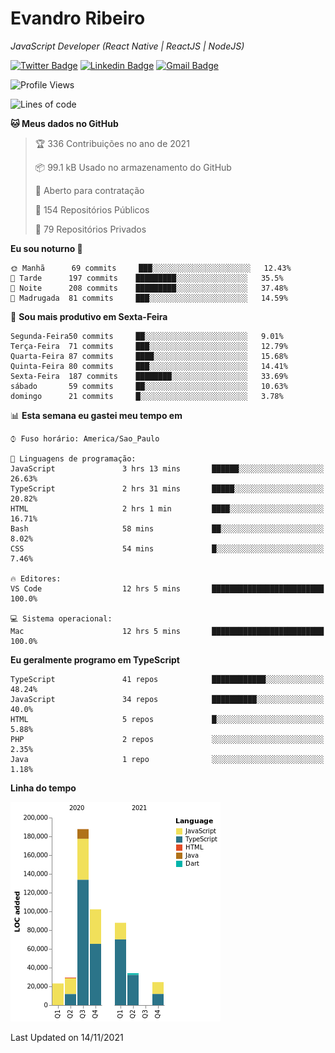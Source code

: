 # Evandro **Ribeiro**

*JavaScript Developer (React Native | ReactJS | NodeJS)*

[![Twitter Badge](https://img.shields.io/badge/-@ribeiroevandro-201B2D?style=flat-square&labelColor=201B2D&logo=twitter&logoColor=white&link=https://twitter.com/ribeiroevandro)](https://twitter.com/ribeiroevandro) 
[![Linkedin Badge](https://img.shields.io/badge/-Evandro%20Ribeiro-201B2D?style=flat-square&logo=Linkedin&logoColor=white&link=https://www.linkedin.com/in/ribeiroevandro)](https://www.linkedin.com/in/ribeiroevandro) 
[![Gmail Badge](https://img.shields.io/badge/-oi@ribeiroevandro.com.br-201B2D?style=flat-square&logo=Gmail&logoColor=white&link=mailto:oi@ribeiroevandro.com.br)](mailto:oi@ribeiroevandro.com.br)


<!--START_SECTION:waka-->
![Profile Views](http://img.shields.io/badge/Visualizac%C3%B5es%20do%20perfil-7-blue)

![Lines of code](https://img.shields.io/badge/Desde%20o%20Hello%20World%20eu%20escrevi-488851%20linhas%20de%20c%C3%B3digo-blue)

**🐱 Meus dados no GitHub** 

> 🏆 336 Contribuições no ano de 2021
 > 
> 📦 99.1 kB Usado no armazenamento do GitHub 
 > 
> 💼 Aberto para contratação
 > 
> 📜 154 Repositórios Públicos 
 > 
> 🔑 79 Repositórios Privados  
 > 
**Eu sou noturno 🦉** 

```text
🌞 Manhã      69 commits     ███░░░░░░░░░░░░░░░░░░░░░░   12.43% 
🌆 Tarde      197 commits    █████████░░░░░░░░░░░░░░░░   35.5% 
🌃 Noite      208 commits    █████████░░░░░░░░░░░░░░░░   37.48% 
🌙 Madrugada  81 commits     ███░░░░░░░░░░░░░░░░░░░░░░   14.59%

```
📅 **Sou mais produtivo em Sexta-Feira** 

```text
Segunda-Feira50 commits     ██░░░░░░░░░░░░░░░░░░░░░░░   9.01% 
Terça-Feira  71 commits     ███░░░░░░░░░░░░░░░░░░░░░░   12.79% 
Quarta-Feira 87 commits     ████░░░░░░░░░░░░░░░░░░░░░   15.68% 
Quinta-Feira 80 commits     ███░░░░░░░░░░░░░░░░░░░░░░   14.41% 
Sexta-Feira  187 commits    ████████░░░░░░░░░░░░░░░░░   33.69% 
sábado       59 commits     ██░░░░░░░░░░░░░░░░░░░░░░░   10.63% 
domingo      21 commits     █░░░░░░░░░░░░░░░░░░░░░░░░   3.78%

```


📊 **Esta semana eu gastei meu tempo em** 

```text
⌚︎ Fuso horário: America/Sao_Paulo

💬 Linguagens de programação: 
JavaScript               3 hrs 13 mins       ██████░░░░░░░░░░░░░░░░░░░   26.63% 
TypeScript               2 hrs 31 mins       █████░░░░░░░░░░░░░░░░░░░░   20.82% 
HTML                     2 hrs 1 min         ████░░░░░░░░░░░░░░░░░░░░░   16.71% 
Bash                     58 mins             ██░░░░░░░░░░░░░░░░░░░░░░░   8.02% 
CSS                      54 mins             █░░░░░░░░░░░░░░░░░░░░░░░░   7.46%

🔥 Editores: 
VS Code                  12 hrs 5 mins       █████████████████████████   100.0%

💻 Sistema operacional: 
Mac                      12 hrs 5 mins       █████████████████████████   100.0%

```

**Eu geralmente programo em TypeScript** 

```text
TypeScript               41 repos            ████████████░░░░░░░░░░░░░   48.24% 
JavaScript               34 repos            ██████████░░░░░░░░░░░░░░░   40.0% 
HTML                     5 repos             █░░░░░░░░░░░░░░░░░░░░░░░░   5.88% 
PHP                      2 repos             ░░░░░░░░░░░░░░░░░░░░░░░░░   2.35% 
Java                     1 repo              ░░░░░░░░░░░░░░░░░░░░░░░░░   1.18%

```


**Linha do tempo**

![Chart not found](https://raw.githubusercontent.com/ribeiroevandro/ribeiroevandro/master/charts/bar_graph.png) 


 Last Updated on 14/11/2021
<!--END_SECTION:waka-->
